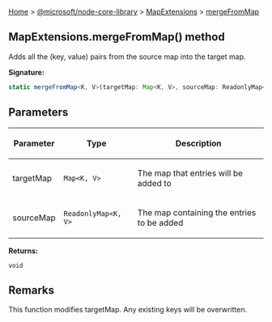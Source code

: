 [Home](./index) &gt; [@microsoft/node-core-library](./node-core-library.md) &gt; [MapExtensions](./node-core-library.mapextensions.md) &gt; [mergeFromMap](./node-core-library.mapextensions.mergefrommap.md)

## MapExtensions.mergeFromMap() method

Adds all the (key, value) pairs from the source map into the target map.

<b>Signature:</b>

```typescript
static mergeFromMap<K, V>(targetMap: Map<K, V>, sourceMap: ReadonlyMap<K, V>): void;
```

## Parameters

|  <p>Parameter</p> | <p>Type</p> | <p>Description</p> |
|  --- | --- | --- |
|  <p>targetMap</p> | <p>`Map<K, V>`</p> | <p>The map that entries will be added to</p> |
|  <p>sourceMap</p> | <p>`ReadonlyMap<K, V>`</p> | <p>The map containing the entries to be added</p> |

<b>Returns:</b>

`void`

## Remarks

This function modifies targetMap. Any existing keys will be overwritten.

